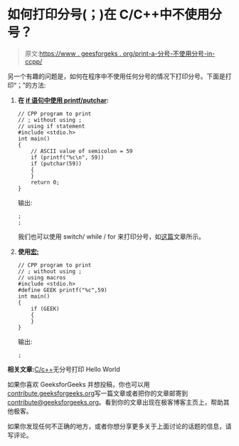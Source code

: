 # 如何打印分号(；)在 C/C++中不使用分号？

> 原文:[https://www . geesforgeks . org/print-a-分号-不使用分号-in-ccpp/](https://www.geeksforgeeks.org/print-a-semicolon-without-using-semicolon-in-ccpp/)

另一个有趣的问题是，如何在程序中不使用任何分号的情况下打印分号。下面是打印“；”的方法:

1.  **在 [if 语句中使用 printf/putchar](https://www.geeksforgeeks.org/decision-making-c-c-else-nested-else/):**

    ```
    // CPP program to print 
    // ; without using ;
    // using if statement
    #include <stdio.h>
    int main()
    {
        // ASCII value of semicolon = 59
        if (printf("%c\n", 59))
        if (putchar(59))
        {
        }
        return 0;
    }
    ```

    输出:

    ```
    ;
    ;

    ```

    我们也可以使用 switch/ while / for 来打印分号，如[这篇](https://www.geeksforgeeks.org/print-hello-world-without-semicolon-in-ccpp/)文章所示。

2.  **使用[宏:](https://www.geeksforgeeks.org/cc-preprocessors/)**

    ```
    // CPP program to print 
    // ; without using ;
    // using macros
    #include <stdio.h>
    #define GEEK printf("%c",59)
    int main()
    {
        if (GEEK)
        {
        }
    }
    ```

    输出:

    ```
    ;

    ```

**相关文章:**[C/c++](https://www.geeksforgeeks.org/print-hello-world-without-semicolon-in-ccpp/)无分号打印 Hello World

如果你喜欢 GeeksforGeeks 并想投稿，你也可以用[contribute.geeksforgeeks.org](http://www.contribute.geeksforgeeks.org)写一篇文章或者把你的文章邮寄到 contribute@geeksforgeeks.org。看到你的文章出现在极客博客主页上，帮助其他极客。

如果你发现任何不正确的地方，或者你想分享更多关于上面讨论的话题的信息，请写评论。